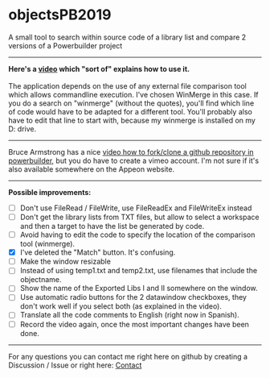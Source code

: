 # objectsPB2019
A small tool to search within source code of a library list and compare 2 versions of a Powerbuilder project
***
**Here's a [video](https://drive.google.com/uc?export=download&id=1uNyK8XeO2GQmFB3AJAq5Zj_islb54ol8) which "sort of" explains how to use it.**<br><br>
The application depends on the use of any external file comparison tool which allows commandline execution. I've chosen WinMerge in this case. If you do a search on "winmerge" (without the quotes), you'll find which line of code would have to be adapted for a different tool. You'll probably also have to edit that line to start with, because my winmerge is installed on my D: drive.<br>
***
Bruce Armstrong has a nice [video how to fork/clone a github repository in powerbuilder](https://vimeo.com/478243534), but you do have to create a vimeo account. I'm not sure if it's also available somewhere on the Appeon website.
***
**Possible improvements:**  
- [ ] Don't use FileRead / FileWrite, use FileReadEx and FileWriteEx instead
- [ ] Don't get the library lists from TXT files, but allow to select a workspace and then a target to have the list be generated by code.
- [ ] Avoid having to edit the code to specify the location of the comparison tool (winmerge).
- [x] I've deleted the "Match" button. It's confusing.
- [ ] Make the window resizable
- [ ] Instead of using temp1.txt and temp2.txt, use filenames that include the objectname.
- [ ] Show the name of the Exported Libs I and II somewhere on the window.
- [ ] Use automatic radio buttons for the 2 datawindow checkboxes, they don't work well if you select both (as explained in the video).
- [ ] Translate all the code comments to English (right now in Spanish).
- [ ] Record the video again, once the most important changes have been done.
***
For any questions you can contact me right here on github by creating a Discussion / Issue or right here: [Contact](https://www.pb.miguell.work/contact)
